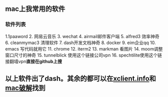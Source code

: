 ## mac上我常用的软件

### 软件列表
  1.1paaword
  2. 网易云音乐
  3. wechat
  4. airmail邮件客户端
  5. alfred3 效率神奇
  6. cleanmymac3 清理软件
  7. dash开发文档神奇
  8. docker
  9. eim企业qq
  10. emacs 写代码就用它
  11. chrome
  12. iterm2
  13. markman 看图片
  14. moom调整窗口尺寸的神奇
  15. tunnelblick 使用这个链接公司vpn
  16. spechtilite使用这个链接翻墙vpn**直接在github上搜**
 
## 以上软件出了dash。其余的都可以在[xclient.info](http://xclient.info/)和[mac破解](http://www.macappstore.net/)找到
